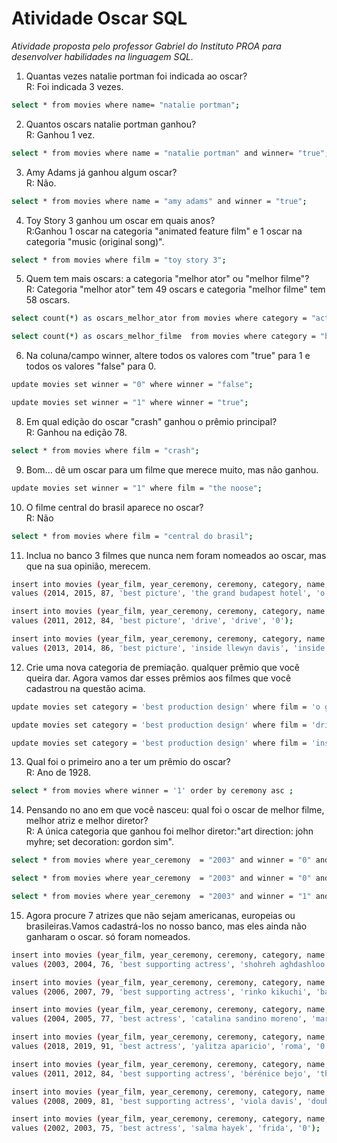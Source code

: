 # Atividade Oscar SQL

*Atividade proposta pelo professor Gabriel do Instituto PROA para desenvolver habilidades na linguagem SQL.*

1) Quantas vezes natalie portman foi indicada ao oscar? <br>
R: Foi indicada 3 vezes.<br>

```sh 
select * from movies where name= "natalie portman";
```

2) Quantos oscars natalie portman ganhou?<br>
 R: Ganhou 1 vez.<br>
```sh 
select * from movies where name = "natalie portman" and winner= "true";
``` 

3) Amy Adams já ganhou algum oscar?<br>
  R: Não.<br>
```sh 
select * from movies where name = "amy adams" and winner = "true";
```

4) Toy Story 3 ganhou um oscar em quais anos?<br>
  R:Ganhou 1 oscar na categoria "animated feature film" e 1 oscar na categoria "music (original song)".<br>
```sh 
select * from movies where film = "toy story 3";
```

5) Quem tem mais oscars: a categoria "melhor ator" ou "melhor filme"?<br>
  R: Categoria "melhor ator" tem 49 oscars e categoria "melhor filme" tem 58 oscars.<br>
```sh 
select count(*) as oscars_melhor_ator from movies where category = "actor"  and winner = "1"; 

select count(*) as oscars_melhor_filme  from movies where category = "best picture" and winner = "1";

```


6) Na coluna/campo winner, altere todos os valores com "true" para 1 e todos os valores "false" para 0.<br>
```sh 
update movies set winner = "0" where winner = "false";

update movies set winner = "1" where winner = "true";
```

 8) Em qual edição do oscar "crash" ganhou o prêmio principal?<br>
 R: Ganhou na edição 78.<br>
 ```sh 
select * from movies where film = "crash";
```

 9) Bom... dê um oscar para um filme que merece muito, mas não ganhou.<br>
 ```sh 
update movies set winner = "1" where film = "the noose";
```

 10) O filme central do brasil aparece no oscar?<br>
  R: Não<br>
  ```sh 
select * from movies where film = "central do brasil";
```

11) Inclua no banco 3 filmes que nunca nem foram nomeados ao oscar, mas que na sua opinião, merecem.<br> 
  ```sh 
insert into movies (year_film, year_ceremony, ceremony, category, name, film, winner)
values (2014, 2015, 87, 'best picture', 'the grand budapest hotel', 'o grande hotel budapeste', '0');

insert into movies (year_film, year_ceremony, ceremony, category, name, film, winner)
values (2011, 2012, 84, 'best picture', 'drive', 'drive', '0');

insert into movies (year_film, year_ceremony, ceremony, category, name, film, winner)
values (2013, 2014, 86, 'best picture', 'inside llewyn davis', 'inside llewyn davis - balada de um homem comum', '0');
  ```

 12) Crie uma nova categoria de premiação. qualquer prêmio que você queira dar. Agora vamos dar esses prêmios aos filmes que você cadastrou na questão acima.<br> 
  ```sh 
update movies set category = 'best production design' where film = 'o grande hotel budapeste';

update movies set category = 'best production design' where film = 'drive';

update movies set category = 'best production design' where film = 'inside llewyn davis - balada de um homem comum';
  ```

 13) Qual foi o primeiro ano a ter um prêmio do oscar?<br> 
 R: Ano de 1928.<br> 
   ```sh 
select * from movies where winner = '1' order by ceremony asc ;
  ```

14) Pensando no ano em que você nasceu: qual foi o oscar de melhor filme, melhor atriz e melhor diretor?<br> 
  R: A única categoria que ganhou foi melhor diretor:"art direction:  john myhre; set decoration:  gordon sim".<br> 
```sh 
select * from movies where year_ceremony  = "2003" and winner = "0" and category = "actor";

select * from movies where year_ceremony  = "2003" and winner = "0" and category = "actress";

select * from movies where year_ceremony  = "2003" and winner = "1" and category = "art direction";
   ```

 15) Agora procure 7 atrizes que não sejam americanas, europeias ou brasileiras.Vamos cadastrá-los no nosso banco, mas eles ainda não ganharam o oscar. só foram nomeados. <br>
   ```sh 
insert into movies (year_film, year_ceremony, ceremony, category, name, film, winner)
values (2003, 2004, 76, 'best supporting actress', 'shohreh aghdashloo', 'house of sand and fog', '0'); 

insert into movies (year_film, year_ceremony, ceremony, category, name, film, winner)
values (2006, 2007, 79, 'best supporting actress', 'rinko kikuchi', 'babel', '0');

insert into movies (year_film, year_ceremony, ceremony, category, name, film, winner)
values (2004, 2005, 77, 'best actress', 'catalina sandino moreno', 'maria full of grace', '0');

insert into movies (year_film, year_ceremony, ceremony, category, name, film, winner)
values (2018, 2019, 91, 'best actress', 'yalitza aparicio', 'roma', '0');

insert into movies (year_film, year_ceremony, ceremony, category, name, film, winner)
values (2011, 2012, 84, 'best supporting actress', 'bérénice bejo', 'the artist', '0');

insert into movies (year_film, year_ceremony, ceremony, category, name, film, winner)
values (2008, 2009, 81, 'best supporting actress', 'viola davis', 'doubt', '0');

insert into movies (year_film, year_ceremony, ceremony, category, name, film, winner)
values (2002, 2003, 75, 'best actress', 'salma hayek', 'frida', '0');
   ```



